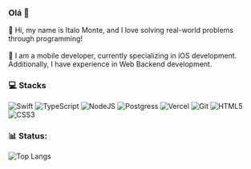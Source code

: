 ### Olá 👋

🌌 Hi, my name is Italo Monte, and I love solving real-world problems through programming!<br/><br/>
📱 I am a mobile developer, currently specializing in iOS development. Additionally, I have experience in Web Backend development. 

### 💻 Stacks

![Swift](https://img.shields.io/badge/swift-F54A2A?style=for-the-badge&logo=swift&logoColor=white)
![TypeScript](https://img.shields.io/badge/TypeScript-316192?style=for-the-badge&logo=typescript&logoColor=white)
![NodeJS](https://img.shields.io/badge/node.js-6DA55F?style=for-the-badge&logo=node.js&logoColor=white)
![Postgress](https://img.shields.io/badge/PostgreSQL-316192?style=for-the-badge&logo=postgresql&logoColor=white)
![Vercel](https://img.shields.io/badge/Vercel-black?style=for-the-badge&logo=vercel.js&logoColor=white)
![Git](https://img.shields.io/badge/git-%23F05033.svg?style=for-the-badge&logo=git&logoColor=white)
![HTML5](https://img.shields.io/badge/HTML5-E34F26?style=for-the-badge&logo=html5&logoColor=white)
![CSS3](https://img.shields.io/badge/css3-%231572B6.svg?style=for-the-badge&logo=css3&logoColor=white) 



### 📊 Status:

![Top Langs](https://github-readme-stats.vercel.app/api/top-langs/?username=italomonte&layout=compact&theme=radical) 
